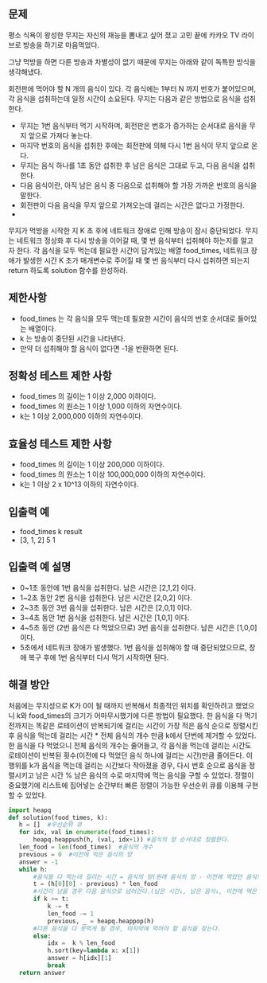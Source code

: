 ## 문제
평소 식욕이 왕성한 무지는 자신의 재능을 뽐내고 싶어 졌고 고민 끝에 카카오 TV 라이브로 방송을 하기로 마음먹었다.

그냥 먹방을 하면 다른 방송과 차별성이 없기 때문에 무지는 아래와 같이 독특한 방식을 생각해냈다.

회전판에 먹어야 할 N 개의 음식이 있다.
각 음식에는 1부터 N 까지 번호가 붙어있으며, 각 음식을 섭취하는데 일정 시간이 소요된다.
무지는 다음과 같은 방법으로 음식을 섭취한다.

- 무지는 1번 음식부터 먹기 시작하며, 회전판은 번호가 증가하는 순서대로 음식을 무지 앞으로 가져다 놓는다.
- 마지막 번호의 음식을 섭취한 후에는 회전판에 의해 다시 1번 음식이 무지 앞으로 온다.
- 무지는 음식 하나를 1초 동안 섭취한 후 남은 음식은 그대로 두고, 다음 음식을 섭취한다.
- 다음 음식이란, 아직 남은 음식 중 다음으로 섭취해야 할 가장 가까운 번호의 음식을 말한다.
- 회전판이 다음 음식을 무지 앞으로 가져오는데 걸리는 시간은 없다고 가정한다.
- 
무지가 먹방을 시작한 지 K 초 후에 네트워크 장애로 인해 방송이 잠시 중단되었다.
무지는 네트워크 정상화 후 다시 방송을 이어갈 때, 몇 번 음식부터 섭취해야 하는지를 알고자 한다.
각 음식을 모두 먹는데 필요한 시간이 담겨있는 배열 food_times, 네트워크 장애가 발생한 시간 K 초가 매개변수로 주어질 때 몇 번 음식부터 다시 섭취하면 되는지 return 하도록 solution 함수를 완성하라.

## 제한사항
- food_times 는 각 음식을 모두 먹는데 필요한 시간이 음식의 번호 순서대로 들어있는 배열이다.
- k 는 방송이 중단된 시간을 나타낸다.
- 만약 더 섭취해야 할 음식이 없다면 -1을 반환하면 된다.
## 정확성 테스트 제한 사항
- food_times 의 길이는 1 이상 2,000 이하이다.
- food_times 의 원소는 1 이상 1,000 이하의 자연수이다.
- k는 1 이상 2,000,000 이하의 자연수이다.
## 효율성 테스트 제한 사항
- food_times 의 길이는 1 이상 200,000 이하이다.
- food_times 의 원소는 1 이상 100,000,000 이하의 자연수이다.
- k는 1 이상 2 x 10^13 이하의 자연수이다.
## 입출력 예
- food_times	k	result
- [3, 1, 2]	5	1

## 입출력 예 설명

- 0~1초 동안에 1번 음식을 섭취한다. 남은 시간은 [2,1,2] 이다.
- 1~2초 동안 2번 음식을 섭취한다. 남은 시간은 [2,0,2] 이다.
- 2~3초 동안 3번 음식을 섭취한다. 남은 시간은 [2,0,1] 이다.
- 3~4초 동안 1번 음식을 섭취한다. 남은 시간은 [1,0,1] 이다.
- 4~5초 동안 (2번 음식은 다 먹었으므로) 3번 음식을 섭취한다. 남은 시간은 [1,0,0] 이다.
- 5초에서 네트워크 장애가 발생했다. 1번 음식을 섭취해야 할 때 중단되었으므로, 장애 복구 후에 1번 음식부터 다시 먹기 시작하면 된다.

## 해결 방안

처음에는 무지성으로 K가 0이 될 때까지 반복해서 최종적인 위치를 확인하려고 했었으니 k와 food_times의 크기가 어마무시했기에 다른 방법이 필요했다. 한 음식을 다 먹기 전까지는 똑같은 로테이션이 반복되기에 걸리는 시간이 가장 적은 음식 순으로 정렬시킨 후 음식을 먹는데 걸리는 시간 * 전체 음식의 개수 만큼 k에서 단번에 제거할 수 있었다. 한 음식을 다 먹었으니 전체 음식의 개수는 줄어들고, 각 음식을 먹는데 걸리는 시간도 로테이션이 반복된 횟수(이전에 다 먹었던 음식 하나에 걸리는 시간)만큼 줄어든다. 이 행위를 k가 음식을 먹는데 걸리는 시간보다 작아졌을 경우, 다시 번호 순으로 음식을 정렬시키고 남은 시간 % 남은 음식의 수로 마지막에 먹는 음식을 구할 수 있었다.
 정렬이 중요했기에 리스트에 집어넣는 순간부터 빠른 정렬이 가능한 우선순위 큐를 이용해 구현할 수 있었다.
 
 ```python
 import heapq
def solution(food_times, k):
    h = []  #우선순위 큐
    for idx, val in enumerate(food_times):
        heapq.heappush(h, (val, idx+1)) #음식의 양 순서대로 정렬한다.
    len_food = len(food_times)  #음식의 개수
    previous = 0  #이전에 먹은 음식의 양
    answer = -1
    while h:
        #음식을 다 먹는데 걸리는 시간 = 음식의 양(원래 음식의 양 - 이전에 먹었던 음식의 양) * 음식의 개수
        t = (h[0][0] - previous) * len_food
        #시간이 남을 경우 다음 음식으로 넘어간다.(남은 시간↓, 남은 음식↓, 이전에 먹은 음식의 양↑)
        if k >= t:
            k -= t
            len_food -= 1
            previous, _ = heapq.heappop(h)
        #다른 음식을 다 못먹게 될 경우, 마지막에 먹어야 할 음식을 찾는다.
        else:
            idx =  k % len_food
            h.sort(key=lambda x: x[1])
            answer = h[idx][1]
            break
    return answer
```
